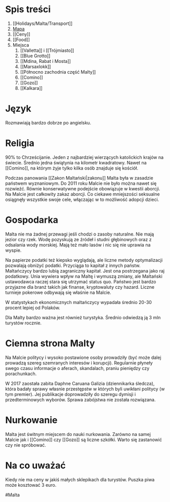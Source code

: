 # Spis treści
1. [[Holidays/Malta/Transport]]
2. [Mapa](https://goo.gl/maps/SHwdp2kVZL7tRPE46)
3. [[Ceny]]
4. [[Food]]
5. Miejsca
	1. [[Valletta]] i [[Trójmiasto]]
	2. [[Blue Grotto]]
	3. [[Mdina, Rabat i Mosta]]
	4. [[Marsaxlokk]]
	5. [[Północno zachodnia część Malty]]
	6. [[Comino]]
	7. [[Gozo]]
	8. [[Kalkara]]


# Język
Rozmawiają bardzo dobrze po angielsku.

# Religia
90% to Chrześcijanie. Jeden z najbardziej wierzących katolickich krajów na świecie. Średnio jedna świątynia na kilometr kwadratowy. Nawet na [[Comino]], na którym żyje tylko kilka osób znajduje się kościół.

Podczas panowania [[Zakon Maltański|zakonu]] Malta była w zasadzie państwem wyznaniowym. Do 2011 roku Malcie nie było można nawet się rozwieźć. Równie konserwatywne podejście obowiązuje w kwestii aborcji. Na Malcie jest całkowity zakaz aborcji. Co ciekawe mniejszości seksualne osiągnęły wszystkie swoje cele, włączając w to możliwość adopcji dzieci.


# Gospodarka
Malta nie ma żadnej przewagi jeśli chodzi o zasoby naturalne. Nie mają jezior czy rzek. Wodę pozyskują ze źródeł i studni głębinowych oraz z odsalania wody morskiej. Mają też mało lasów i nic się nie uprawia na wyspie.

Na papierze podatki też kiepsko wyglądają, ale liczne metody optymalizacji pozwalają obniżyć podatki. Przyciąga to kapitał z innych państw. Maltańczycy bardzo lubią zagraniczny kapitał. Jest ona postrzegana jako raj podatkowy. Unia wywiera wpływ na Maltę i wymuszą zmiany, ale Maltański ustawodawca raczej stara się utrzymać status quo.  Państwo jest bardzo przyjazne dla branż takich jak finanse, kryptowaluty czy hazard. Liczne turnieje pokerowe odbywają się właśnie na Malcie.

W statystykach ekonomicznych maltańczycy wypadała średnio 20-30 procent lepiej od Polaków.

Dla Malty bardzo ważna jest również turystyka. Średnio odwiedzą ją 3 mln turystów rocznie.

# Ciemna strona Malty
Na Malcie politycy i wysoko postawione osoby prowadziły (być może dalej prowadzą szereg szemranych interesów i korupcji). Regularnie płyneły swego czasu informacje o aferach, skandalach, praniu pieniędzy czy porachunkach. 

W 2017 zaostała zabita Daphne Caruana Galizia (dziennikarka śledcza), która badały sprawy własnie przestępstw w których byli uwikłani politycy (w tym premier). Jej publikacje doprowadziły do szeregu dymisji i przedterminowych wyborów. Sprawa zabójstwa nie została rozwiązana.

# Nurkowanie
Malta jest świtnym miejscem do nauki nurkowania. Zarówno na samej Malcie jak i [[Comino]] czy [[Gozo]] są liczne szkółki. Warto się zastanowić czy nie spróbować.

# Na co uważać
Kiedy nie ma ceny w jakiś małych sklepikach dla turystów. Puszka piwa może kosztować 3 euro. 


#Malta 